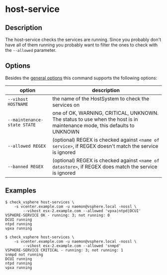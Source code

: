 # host-service

## Description

The host-service checks the services are running. Since you probably don't have
all of them running you probably want to filter the ones to check with the
`--allowed` parameter.

## Options

Besides the [general options](/cmd/) this command supports the following
options:

| option | description |
|---|---|
| `--vihost HOSTNAME` | the name of the HostSystem to check the services on |
| `--maintenance-state STATE` | one of OK, WARNING, CRITICAL, UNKNOWN. The status to use when the host is in maintenance mode, this defaults to UNKNOWN |
| `--allowed REGEX` | (optional) REGEX is checked against `<name of service>`, if REGEX doesn't match the service is ignored |
| `--banned REGEX` | (optional) REGEX is checked against `<name of datastore>`, if REGEX does match the service is ignored |


## Examples

```
$ check_vsphere host-services \
	-s vcenter.example.com -u naemon@vsphere.local -nossl \
        --vihost esx-2.example.com --allowed 'vpxa|ntpd|DCUI'
VSPHERE-SERVICE OK - running: 3; not running: 0
DCUI running
ntpd running
vpxa running
```

```
$ check_vsphere host-services \
	-s vcenter.example.com -u naemon@vsphere.local -nossl \
        --vihost esx-2.example.com --allowed 'snmpd'
VSPHERE-SERVICE CRITICAL - running: 3; not running: 1
snmpd not running
DCUI running
ntpd running
vpxa running
```
